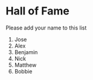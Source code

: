 # Hall of Fame
Please add your name to this list

1. Jose
2. Alex
3. Benjamin
4. Nick
5. Matthew
6. Bobbie

